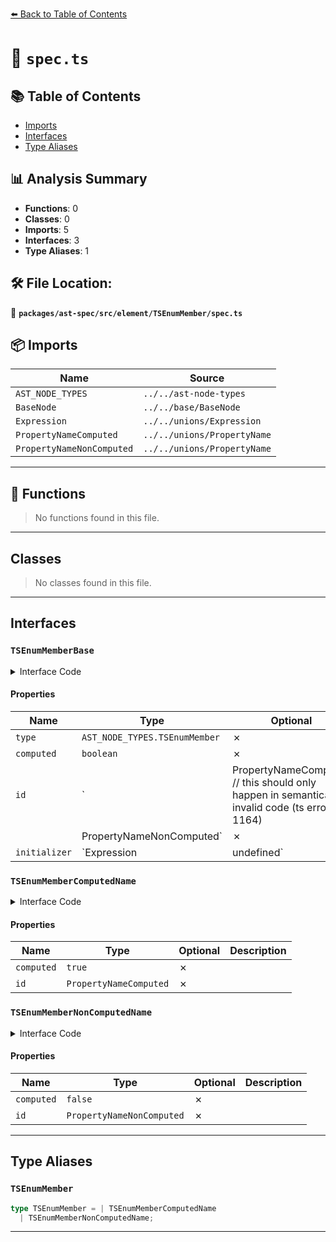 [⬅️ Back to Table of Contents](../../../../../index.md)

# 📄 `spec.ts`

## 📚 Table of Contents

- [Imports](#imports)
- [Interfaces](#interfaces)
- [Type Aliases](#type-aliases)

## 📊 Analysis Summary

- **Functions**: 0
- **Classes**: 0
- **Imports**: 5
- **Interfaces**: 3
- **Type Aliases**: 1

## 🛠️ File Location:
📂 **`packages/ast-spec/src/element/TSEnumMember/spec.ts`**

## 📦 Imports

| Name | Source |
|------|--------|
| `AST_NODE_TYPES` | `../../ast-node-types` |
| `BaseNode` | `../../base/BaseNode` |
| `Expression` | `../../unions/Expression` |
| `PropertyNameComputed` | `../../unions/PropertyName` |
| `PropertyNameNonComputed` | `../../unions/PropertyName` |


---

## 🔧 Functions

> No functions found in this file.


---

## Classes

> No classes found in this file.


---

## Interfaces

### `TSEnumMemberBase`

<details><summary>Interface Code</summary>

```ts
interface TSEnumMemberBase extends BaseNode {
  type: AST_NODE_TYPES.TSEnumMember;
  computed: boolean;
  id:
    | PropertyNameComputed // this should only happen in semantically invalid code (ts error 1164)
    | PropertyNameNonComputed;
  initializer: Expression | undefined;
}
```
</details>

#### Properties

| Name | Type | Optional | Description |
|------|------|----------|-------------|
| `type` | `AST_NODE_TYPES.TSEnumMember` | ✗ |  |
| `computed` | `boolean` | ✗ |  |
| `id` | `| PropertyNameComputed // this should only happen in semantically invalid code (ts error 1164)
    | PropertyNameNonComputed` | ✗ |  |
| `initializer` | `Expression | undefined` | ✗ |  |

### `TSEnumMemberComputedName`

<details><summary>Interface Code</summary>

```ts
export interface TSEnumMemberComputedName extends TSEnumMemberBase {
  computed: true;
  id: PropertyNameComputed;
}
```
</details>

#### Properties

| Name | Type | Optional | Description |
|------|------|----------|-------------|
| `computed` | `true` | ✗ |  |
| `id` | `PropertyNameComputed` | ✗ |  |

### `TSEnumMemberNonComputedName`

<details><summary>Interface Code</summary>

```ts
export interface TSEnumMemberNonComputedName extends TSEnumMemberBase {
  computed: false;
  id: PropertyNameNonComputed;
}
```
</details>

#### Properties

| Name | Type | Optional | Description |
|------|------|----------|-------------|
| `computed` | `false` | ✗ |  |
| `id` | `PropertyNameNonComputed` | ✗ |  |


---

## Type Aliases

### `TSEnumMember`

```ts
type TSEnumMember = | TSEnumMemberComputedName
  | TSEnumMemberNonComputedName;
```


---